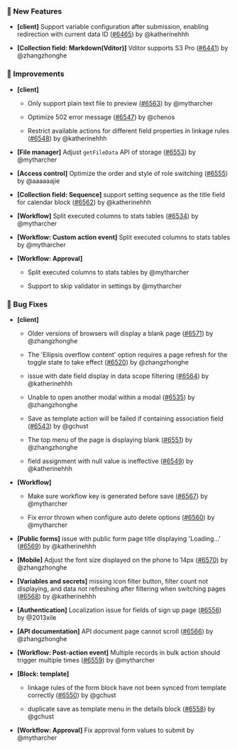 ### 🎉 New Features

- **[client]** Support variable configuration after submission, enabling redirection with current data ID ([#6465](https://github.com/nocobase/nocobase/pull/6465)) by @katherinehhh

- **[Collection field: Markdown(Vditor)]** Vditor supports S3 Pro ([#6441](https://github.com/nocobase/nocobase/pull/6441)) by @zhangzhonghe

### 🚀 Improvements

- **[client]**
  - Only support plain text file to preview ([#6563](https://github.com/nocobase/nocobase/pull/6563)) by @mytharcher

  - Optimize 502 error message ([#6547](https://github.com/nocobase/nocobase/pull/6547)) by @chenos

  - Restrict available actions for different field properties in linkage rules ([#6548](https://github.com/nocobase/nocobase/pull/6548)) by @katherinehhh

- **[File manager]** Adjust `getFileData` API of storage ([#6553](https://github.com/nocobase/nocobase/pull/6553)) by @mytharcher

- **[Access control]** Optimize the order and style of role switching ([#6555](https://github.com/nocobase/nocobase/pull/6555)) by @aaaaaajie

- **[Collection field: Sequence]** support setting sequence as the title field for calendar block ([#6562](https://github.com/nocobase/nocobase/pull/6562)) by @katherinehhh

- **[Workflow]** Split executed columns to stats tables ([#6534](https://github.com/nocobase/nocobase/pull/6534)) by @mytharcher

- **[Workflow: Custom action event]** Split executed columns to stats tables by @mytharcher

- **[Workflow: Approval]**
  - Split executed columns to stats tables by @mytharcher

  - Support to skip validator in settings by @mytharcher

### 🐛 Bug Fixes

- **[client]**
  - Older versions of browsers will display a blank page ([#6571](https://github.com/nocobase/nocobase/pull/6571)) by @zhangzhonghe

  - The 'Ellipsis overflow content' option requires a page refresh for the toggle state to take effect ([#6520](https://github.com/nocobase/nocobase/pull/6520)) by @zhangzhonghe

  - issue with date field display in data scope filtering ([#6564](https://github.com/nocobase/nocobase/pull/6564)) by @katherinehhh

  - Unable to open another modal within a modal ([#6535](https://github.com/nocobase/nocobase/pull/6535)) by @zhangzhonghe

  - Save as template action will be failed if containing association field ([#6543](https://github.com/nocobase/nocobase/pull/6543)) by @gchust

  - The top menu of the page is displaying blank ([#6551](https://github.com/nocobase/nocobase/pull/6551)) by @zhangzhonghe

  - field assignment with null value is ineffective ([#6549](https://github.com/nocobase/nocobase/pull/6549)) by @katherinehhh

- **[Workflow]**
  - Make sure workflow key is generated before save ([#6567](https://github.com/nocobase/nocobase/pull/6567)) by @mytharcher

  - Fix error thrown when configure auto delete options ([#6560](https://github.com/nocobase/nocobase/pull/6560)) by @mytharcher

- **[Public forms]** issue with public form page title displaying 'Loading...' ([#6569](https://github.com/nocobase/nocobase/pull/6569)) by @katherinehhh

- **[Mobile]** Adjust the font size displayed on the phone to 14px ([#6570](https://github.com/nocobase/nocobase/pull/6570)) by @zhangzhonghe

- **[Variables and secrets]** missing icon filter button, filter count not displaying, and data not refreshing after filtering when switching pages ([#6568](https://github.com/nocobase/nocobase/pull/6568)) by @katherinehhh

- **[Authentication]** Localization issue for fields of sign up page ([#6556](https://github.com/nocobase/nocobase/pull/6556)) by @2013xile

- **[API documentation]** API document page cannot scroll ([#6566](https://github.com/nocobase/nocobase/pull/6566)) by @zhangzhonghe

- **[Workflow: Post-action event]** Multiple records in bulk action should trigger multiple times ([#6559](https://github.com/nocobase/nocobase/pull/6559)) by @mytharcher

- **[Block: template]**
  - linkage rules of the form block have not been synced from template correctly ([#6550](https://github.com/nocobase/nocobase/pull/6550)) by @gchust

  - duplicate save as template menu in the details block ([#6558](https://github.com/nocobase/nocobase/pull/6558)) by @gchust

- **[Workflow: Approval]** Fix approval form values to submit by @mytharcher

